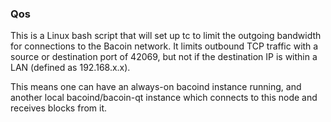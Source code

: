 ### Qos ###

This is a Linux bash script that will set up tc to limit the outgoing bandwidth for connections to the Bacoin network. It limits outbound TCP traffic with a source or destination port of 42069, but not if the destination IP is within a LAN (defined as 192.168.x.x).

This means one can have an always-on bacoind instance running, and another local bacoind/bacoin-qt instance which connects to this node and receives blocks from it.
